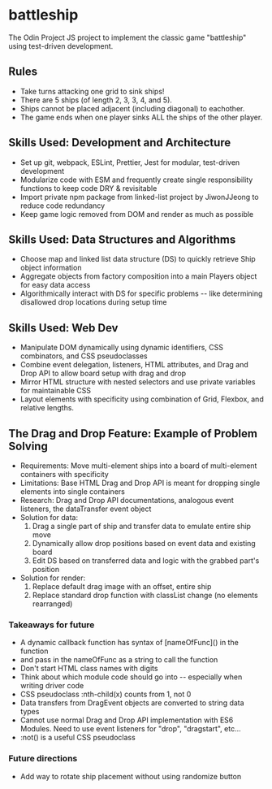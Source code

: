 # battleship
The Odin Project JS project to implement the classic game "battleship" using test-driven development.

## Rules
- Take turns attacking one grid to sink ships!
- There are 5 ships (of length 2, 3, 3, 4, and 5).
- Ships cannot be placed adjacent (including diagonal) to eachother.
- The game ends when one player sinks ALL the ships of the other player.

## Skills Used: Development and Architecture
- Set up git, webpack, ESLint, Prettier, Jest for modular, test-driven development
- Modularize code with ESM and frequently create single responsibility functions to keep code DRY & revisitable
- Import private npm package from linked-list project by JiwonJJeong to reduce code redundancy
- Keep game logic removed from DOM and render as much as possible

## Skills Used: Data Structures and Algorithms
- Choose map and linked list data structure (DS) to quickly retrieve Ship object information
- Aggregate objects from factory composition into a main Players object for easy data access
- Algorithmically interact with DS for specific problems -- like determining disallowed drop locations during setup time

## Skills Used: Web Dev
- Manipulate DOM dynamically using dynamic identifiers, CSS combinators, and CSS pseudoclasses
- Combine event delegation, listeners, HTML attributes, and Drag and Drop API to allow board setup with drag and drop
- Mirror HTML structure with nested selectors and use private variables for maintainable CSS
- Layout elements with specificity using combination of Grid, Flexbox, and relative lengths.

## The Drag and Drop Feature: Example of Problem Solving
- Requirements: Move multi-element ships into a board of multi-element containers with specificity
- Limitations: Base HTML Drag and Drop API is meant for dropping single elements into single containers
- Research: Drag and Drop API documentations, analogous event listeners, the dataTransfer event object
- Solution for data:
    1) Drag a single part of ship and transfer data to emulate entire ship move
    2) Dynamically allow drop positions based on event data and existing board
    3) Edit DS based on transferred data and logic with the grabbed part's position
- Solution for render: 
    1) Replace default drag image with an offset, entire ship
    2) Replace standard drop function with classList change (no elements rearranged)

### Takeaways for future
- A dynamic callback function has syntax of \[nameOfFunc\]() in the function
- and pass in the nameOfFunc as a string to call the function
- Don't start HTML class names with digits
- Think about which module code should go into -- especially when writing driver code
- CSS pseudoclass :nth-child(x) counts from 1, not 0
- Data transfers from DragEvent objects are converted to string data types
- Cannot use normal Drag and Drop API implementation with ES6 Modules. Need to use event listeners for "drop", "dragstart", etc...
- :not() is a useful CSS pseudoclass

### Future directions
- Add way to rotate ship placement without using randomize button
